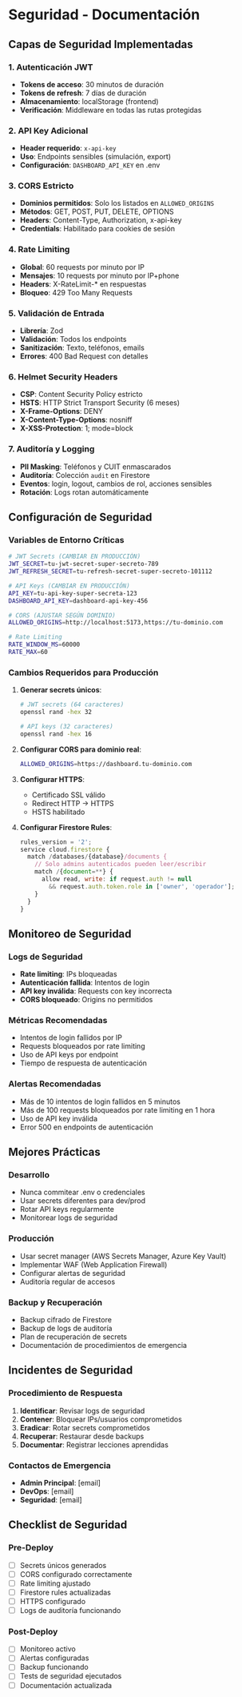 # Seguridad - Documentación

## Capas de Seguridad Implementadas

### 1. Autenticación JWT
- **Tokens de acceso**: 30 minutos de duración
- **Tokens de refresh**: 7 días de duración
- **Almacenamiento**: localStorage (frontend)
- **Verificación**: Middleware en todas las rutas protegidas

### 2. API Key Adicional
- **Header requerido**: `x-api-key`
- **Uso**: Endpoints sensibles (simulación, export)
- **Configuración**: `DASHBOARD_API_KEY` en .env

### 3. CORS Estricto
- **Dominios permitidos**: Solo los listados en `ALLOWED_ORIGINS`
- **Métodos**: GET, POST, PUT, DELETE, OPTIONS
- **Headers**: Content-Type, Authorization, x-api-key
- **Credentials**: Habilitado para cookies de sesión

### 4. Rate Limiting
- **Global**: 60 requests por minuto por IP
- **Mensajes**: 10 requests por minuto por IP+phone
- **Headers**: X-RateLimit-* en respuestas
- **Bloqueo**: 429 Too Many Requests

### 5. Validación de Entrada
- **Librería**: Zod
- **Validación**: Todos los endpoints
- **Sanitización**: Texto, teléfonos, emails
- **Errores**: 400 Bad Request con detalles

### 6. Helmet Security Headers
- **CSP**: Content Security Policy estricto
- **HSTS**: HTTP Strict Transport Security (6 meses)
- **X-Frame-Options**: DENY
- **X-Content-Type-Options**: nosniff
- **X-XSS-Protection**: 1; mode=block

### 7. Auditoría y Logging
- **PII Masking**: Teléfonos y CUIT enmascarados
- **Auditoría**: Colección `audit` en Firestore
- **Eventos**: login, logout, cambios de rol, acciones sensibles
- **Rotación**: Logs rotan automáticamente

## Configuración de Seguridad

### Variables de Entorno Críticas

```bash
# JWT Secrets (CAMBIAR EN PRODUCCIÓN)
JWT_SECRET=tu-jwt-secret-super-secreto-789
JWT_REFRESH_SECRET=tu-refresh-secret-super-secreto-101112

# API Keys (CAMBIAR EN PRODUCCIÓN)
API_KEY=tu-api-key-super-secreta-123
DASHBOARD_API_KEY=dashboard-api-key-456

# CORS (AJUSTAR SEGÚN DOMINIO)
ALLOWED_ORIGINS=http://localhost:5173,https://tu-dominio.com

# Rate Limiting
RATE_WINDOW_MS=60000
RATE_MAX=60
```

### Cambios Requeridos para Producción

1. **Generar secrets únicos**:
   ```bash
   # JWT secrets (64 caracteres)
   openssl rand -hex 32
   
   # API keys (32 caracteres)
   openssl rand -hex 16
   ```

2. **Configurar CORS para dominio real**:
   ```bash
   ALLOWED_ORIGINS=https://dashboard.tu-dominio.com
   ```

3. **Configurar HTTPS**:
   - Certificado SSL válido
   - Redirect HTTP → HTTPS
   - HSTS habilitado

4. **Configurar Firestore Rules**:
   ```javascript
   rules_version = '2';
   service cloud.firestore {
     match /databases/{database}/documents {
       // Solo admins autenticados pueden leer/escribir
       match /{document=**} {
         allow read, write: if request.auth != null 
           && request.auth.token.role in ['owner', 'operador'];
       }
     }
   }
   ```

## Monitoreo de Seguridad

### Logs de Seguridad
- **Rate limiting**: IPs bloqueadas
- **Autenticación fallida**: Intentos de login
- **API key inválida**: Requests con key incorrecta
- **CORS bloqueado**: Origins no permitidos

### Métricas Recomendadas
- Intentos de login fallidos por IP
- Requests bloqueados por rate limiting
- Uso de API keys por endpoint
- Tiempo de respuesta de autenticación

### Alertas Recomendadas
- Más de 10 intentos de login fallidos en 5 minutos
- Más de 100 requests bloqueados por rate limiting en 1 hora
- Uso de API key inválida
- Error 500 en endpoints de autenticación

## Mejores Prácticas

### Desarrollo
- Nunca commitear .env o credenciales
- Usar secrets diferentes para dev/prod
- Rotar API keys regularmente
- Monitorear logs de seguridad

### Producción
- Usar secret manager (AWS Secrets Manager, Azure Key Vault)
- Implementar WAF (Web Application Firewall)
- Configurar alertas de seguridad
- Auditoría regular de accesos

### Backup y Recuperación
- Backup cifrado de Firestore
- Backup de logs de auditoría
- Plan de recuperación de secrets
- Documentación de procedimientos de emergencia

## Incidentes de Seguridad

### Procedimiento de Respuesta
1. **Identificar**: Revisar logs de seguridad
2. **Contener**: Bloquear IPs/usuarios comprometidos
3. **Eradicar**: Rotar secrets comprometidos
4. **Recuperar**: Restaurar desde backups
5. **Documentar**: Registrar lecciones aprendidas

### Contactos de Emergencia
- **Admin Principal**: [email]
- **DevOps**: [email]
- **Seguridad**: [email]

## Checklist de Seguridad

### Pre-Deploy
- [ ] Secrets únicos generados
- [ ] CORS configurado correctamente
- [ ] Rate limiting ajustado
- [ ] Firestore rules actualizadas
- [ ] HTTPS configurado
- [ ] Logs de auditoría funcionando

### Post-Deploy
- [ ] Monitoreo activo
- [ ] Alertas configuradas
- [ ] Backup funcionando
- [ ] Tests de seguridad ejecutados
- [ ] Documentación actualizada
